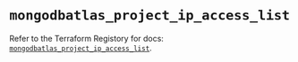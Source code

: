# `mongodbatlas_project_ip_access_list`

Refer to the Terraform Registory for docs: [`mongodbatlas_project_ip_access_list`](https://www.terraform.io/docs/providers/mongodbatlas/r/project_ip_access_list).
